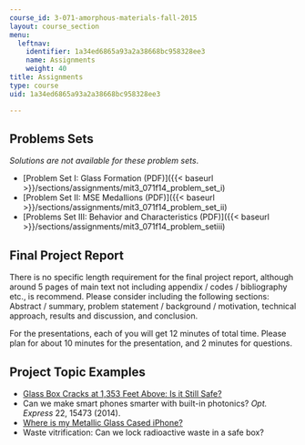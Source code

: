 ```yaml
---
course_id: 3-071-amorphous-materials-fall-2015
layout: course_section
menu:
  leftnav:
    identifier: 1a34ed6865a93a2a38668bc958328ee3
    name: Assignments
    weight: 40
title: Assignments
type: course
uid: 1a34ed6865a93a2a38668bc958328ee3

---
```


Problems Sets
-------------

_Solutions are not available for these problem sets_.

*   [Problem Set I: Glass Formation (PDF)]({{< baseurl >}}/sections/assignments/mit3_071f14_problem_set_i)
*   [Problem Set II: MSE Medallions (PDF)]({{< baseurl >}}/sections/assignments/mit3_071f14_problem_set_ii)
*   [Problems Set III: Behavior and Characteristics (PDF)]({{< baseurl >}}/sections/assignments/mit3_071f14_problem_setiii)

Final Project Report
--------------------

There is no specific length requirement for the final project report, although around 5 pages of main text not including appendix / codes / bibliography etc., is recommend. Please consider including the following sections: Abstract / summary, problem statement / background / motivation, technical approach, results and discussion, and conclusion.

For the presentations, each of you will get 12 minutes of total time. Please plan for about 10 minutes for the presentation, and 2 minutes for questions.

Project Topic Examples
----------------------

*   [Glass Box Cracks at 1,353 Feet Above: Is it Still Safe?](http://www.express.co.uk/news/world/479147/Willis-Tower-Tourist-in-glass-box-1-350ft-up-sees-floor-CRACK-under-him)
*   Can we make smart phones smarter with built-in photonics? _Opt. Express_ 22, 15473 (2014).
*   [Where is my Metallic Glass Cased iPhone?](http://www.thehelper.net/threads/apple-iphone-5-to-be-cased-in-liquidmetal.154710/)
*   Waste vitrification: Can we lock radioactive waste in a safe box?